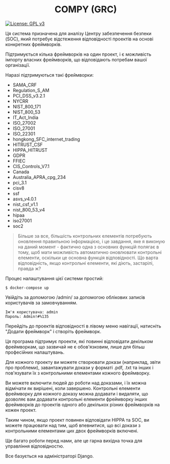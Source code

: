 <h1 align="center">COMPY (GRC)</h1>

[![License: GPL v3](https://img.shields.io/badge/License-GPLv3-blue.svg)](https://www.gnu.org/licenses/gpl-3.0)

Ця система призначена для аналізу Центру забезпечення безпеки (SOC), який потребує відстеження відповідності проектів на основі конкретних фреймворків.

Підтримується кілька фреймворків на один проект, і є можливість імпорту власних фреймворків, що відповідають потребам вашої організації.

Наразі підтримуються такі фреймворки:

- SAMA_CRF
- Regulation_S_AM
- PCI_DSS_v3.2.1
- NYCRR
- NIST_800_171
- NIST_800_53
- IT_Act_India
- ISO_27002
- ISO_27001
- ISO_22301
- hongkong_SFC_internet_trading
- HITRUST_CSF
- HIPPA_HITRUST
- GDPR
- FFIEC
- CIS_Controls_V7.1
- Canada
- Australia_APRA_cpg_234
- pci_3.1
- cisv8
- ssf
- asvs_v4.0.1
- nist_csf_v1.1
- nist_800_53_v4
- hipaa
- iso27001
- soc2
  
> Більше за все, більшість контрольних елементів потребують оновлення правильною інформацією, і це завдання, яке я виконую на даний момент - фактично одна з основних функцій полягає в тому, щоб мати можливість автоматично оновлювати контрольні елементи, оскільки це основна функція відповідності. Що варта відповідність, якщо контрольні елементи, які діють, застарілі, правда ж?

Процес налаштування цієї системи простий:

`$ docker-compose up`

Увійдіть за допомогою /admin/ за допомогою облікових записів користувачів за замовчуванням.

```
Ім'я користувача: admin
Пароль: Admin!#%135
```

Перейдіть до проектів відповідності в лівому меню навігації, натисніть "Додати фреймворк" і створіть фреймворк.

Ця програма підтримує проекти, які повинні відповідати декільком фреймворкам, що зазвичай не є обов'язковим, лише для більш професійних налаштувань.

Для кожного проекту ви можете створювати докази (наприклад, звіти про проблеми), завантажувати докази у форматі .pdf, .txt та інших і пов'язувати їх з контрольними елементами кожного фреймворку.

Ви можете включити людей до роботи над доказами, і їх можна відмічати як вирішені, коли завершено. Контрольні елементи фреймворку для кожного доказу можна додавати і видаляти, що дозволяє вам додавати контрольні елементи фреймворку інших фреймворків до проектів одного або декількох різних фреймворків на кожен проект.

Таким чином, якщо проект повинен відповідати HIPPA та SOC, ви можете працювати над тим, щоб впевнитися, що всі докази з контрольними елементами цих двох фреймворків включені.

Ще багато роботи перед нами, але це гарна вихідна точка для управління відповідностю.

Все базується на адміністраторі Django.


